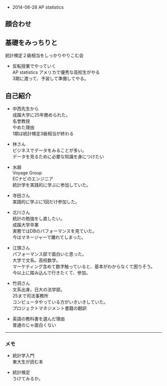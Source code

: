 * 2014-06-28 AP statistics  

## 顔合わせ  

## 基礎をみっちりと  
統計検定２級相当をしっかりやりこむ会  

* 反転授業でやっていく  
AP statistics アメリカで優秀な高校生がやる  
3期に渡って、予習して準備してやる。  

## 自己紹介  
* 中西先生から  
成蹊大学に25年務められた。  
名誉教授  
やめた理由  
1期は統計検定3級相当が終わる  

* 林さん  
ビジネスでデータをみることが多い。  
データを見るために必要な知識を身につけたい  

* 水越  
Voyage Group  
ECナビのエンジニア  
統計学を実践的に学ぶに参加していた。  

* 寺田さん  
実践的に学ぶに1回だけ参加した。  

* 北川さん  
統計の勉強をし直したい。  
成蹊大学卒業  
実務ではDBのパフォーマンスを見ていた。  
今はマネージャーで離れてしまった。  

* 江頭さん  
パフォーマンス部で面白いと思った。  
大学で文系。高校数学。  
マーケティング含めて数字触っていると、基本がわからなくて困りそう。  
今以上に踏み込んで行きたくて、参加。  

* 竹洞さん  
文系出身。日大の法学部。  
25まで司法事務所  
コンピュータやっている方がいきいきしていた。  
プロジェクトマネジメント書籍の翻訳  




* 英語の教科書を選んだ理由  
普通のじゃ面白くない  

----------------
### メモ  
* 統計学入門  
東大生が読む本  

* 統計検定  
うけてみるか。  




